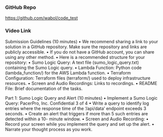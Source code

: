 ### GitHub Repo

https://github.com/wabol/code_test

### Video Link



Submission Guidelines (10 minutes)
• We recommend sharing a link to your solution in a GitHub repository. Make
sure the repository and links are publicly accessible.
• If you do not have a GitHub account, you can share using any other
method.
• Here is a recommended structure for your repository:
• Sumo Logic Query: A text file (sumo_logic_query.txt) containing the
Sumo Logic query.
• Lambda Function: Python code (lambda_function/) for the AWS Lambda
function.
• Terraform Configuration: Terraform files (terraform/) used to deploy
infrastructure resources.
• Screen and Audio Recordings: Links to recordings.
• README File: Brief documentation of the tasks.


Part 1: Sumo Logic Query and Alert (10 minutes)
• Implement a Sumo Logic Query:
PacerPro, Inc.
Confidential 3 of 4
• Write a query to identify log entries where the response time of the ‘/api/data’
endpoint exceeds 3 seconds.
• Create an alert that triggers if more than 5 such entries are detected within a 10-
minute window.
• Screen and Audio Recording:
• Record your screen while you implement the query and set up the alert.
• Narrate your thought process as you work.
